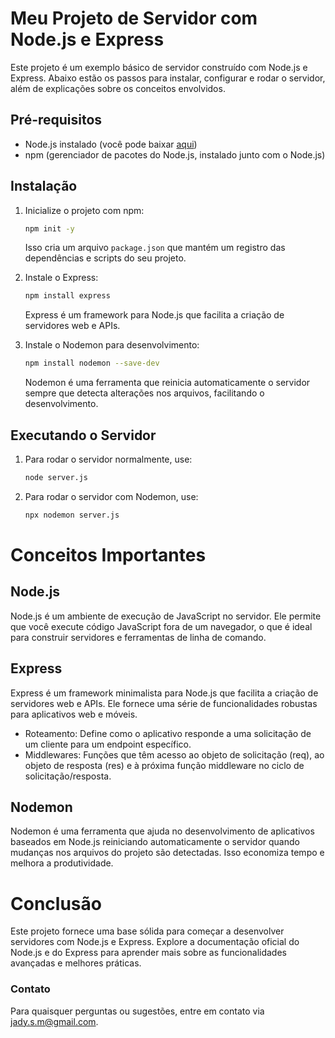 # Meu Projeto de Servidor com Node.js e Express

Este projeto é um exemplo básico de servidor construído com Node.js e Express. Abaixo estão os passos para instalar, configurar e rodar o servidor, além de explicações sobre os conceitos envolvidos.

## Pré-requisitos

- Node.js instalado (você pode baixar [aqui](https://nodejs.org/))
- npm (gerenciador de pacotes do Node.js, instalado junto com o Node.js)

## Instalação

1. Inicialize o projeto com npm:

    ```bash
    npm init -y
    ```

    Isso cria um arquivo `package.json` que mantém um registro das dependências e scripts do seu projeto.

2. Instale o Express:

    ```bash
    npm install express
    ```

    Express é um framework para Node.js que facilita a criação de servidores web e APIs.

3. Instale o Nodemon para desenvolvimento:

    ```bash
    npm install nodemon --save-dev
    ```

    Nodemon é uma ferramenta que reinicia automaticamente o servidor sempre que detecta alterações nos arquivos, facilitando o desenvolvimento.

## Executando o Servidor

1. Para rodar o servidor normalmente, use:

    ```bash
    node server.js
    ```

2. Para rodar o servidor com Nodemon, use:

    ```bash
    npx nodemon server.js
    ```

# Conceitos Importantes

## Node.js
Node.js é um ambiente de execução de JavaScript no servidor. Ele permite que você execute código JavaScript fora de um navegador, o que é ideal para construir servidores e ferramentas de linha de comando.

## Express
Express é um framework minimalista para Node.js que facilita a criação de servidores web e APIs. Ele fornece uma série de funcionalidades robustas para aplicativos web e móveis.

 - Roteamento: Define como o aplicativo responde a uma solicitação de um cliente para um endpoint específico.
 - Middlewares: Funções que têm acesso ao objeto de solicitação (req), ao objeto de resposta (res) e à próxima função middleware no ciclo de solicitação/resposta.

## Nodemon
Nodemon é uma ferramenta que ajuda no desenvolvimento de aplicativos baseados em Node.js reiniciando automaticamente o servidor quando mudanças nos arquivos do projeto são detectadas. Isso economiza tempo e melhora a produtividade.



# Conclusão
Este projeto fornece uma base sólida para começar a desenvolver servidores com Node.js e Express. Explore a documentação oficial do Node.js e do Express para aprender mais sobre as funcionalidades avançadas e melhores práticas.

### Contato
Para quaisquer perguntas ou sugestões, entre em contato via jady.s.m@gmail.com.